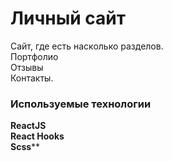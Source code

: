 # Личный сайт

Сайт, где есть насколько разделов.  
Портфолио  
Отзывы  
Контакты.  

### Используемые технологии

**ReactJS**  
**React Hooks**  
**Scss****










